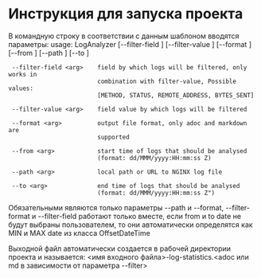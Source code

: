 # Инструкция для запуска проекта 
В командную строку в соответствии с данным шаблоном вводятся параметры: 
usage: LogAnalyzer [--filter-field <arg>] [--filter-value <arg>] [--format
       <arg>] [--from <arg>] [--path <arg>] [--to <arg>]

     --filter-field <arg>    field by which logs will be filtered, only works in
                             combination with filter-value, Possible values:
                             [METHOD, STATUS, REMOTE_ADDRESS, BYTES_SENT]

     --filter-value <arg>    field value by which logs will be filtered

     --format <arg>          output file format, only adoc and markdown are
                             supported

     --from <arg>            start time of logs that should be analysed
                             (format: dd/MMM/yyyy:HH:mm:ss Z)

     --path <arg>            local path or URL to NGINX log file

     --to <arg>              end time of logs that should be analysed 
                             (format: dd/MMM/yyyy:HH:mm:ss Z")

Обязательными являются только параметры --path и --format, --filter-format и --filter-field работают только вместе,
если from и to date не будут выбраны пользователем, то они автоматически определятся как MIN и MAX date из класса OffsetDateTime

Выходной файл автоматически создается в рабочей директории проекта и называется: <имя входного файла>-log-statistics.<adoc или md в зависимости от параметра --filter>
